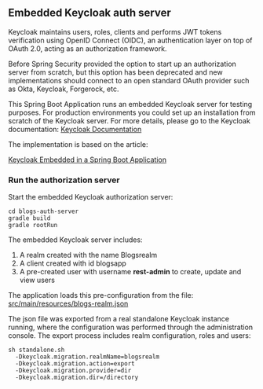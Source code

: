## Embedded Keycloak auth server

Keycloak maintains users, roles, clients and performs JWT tokens verification using OpenID Connect (OIDC), an authentication layer on top of OAuth 2.0, acting as an authorization framework.

Before Spring Security provided the option to start up an authorization server from scratch, but this option has been deprecated and new implementations should   connect to an open standard OAuth provider such as Okta, Keycloak, Forgerock, etc.

This Spring Boot Application runs an embedded Keycloak server for testing purposes. For production environments you could set up an installation from scratch of the Keycloak server. For more details, please go to the Keycloak documentation: [Keycloak Documentation](https://www.keycloak.org/docs/latest/getting_started/index.html)

The implementation is based on the article:

[Keycloak Embedded in a Spring Boot Application](https://www.baeldung.com/keycloak-embedded-in-spring-boot-app)

### Run the authorization server

Start the embedded Keycloak authorization server:

```
cd blogs-auth-server
gradle build
gradle rootRun

```

The embedded Keycloak server includes:

1. A realm created with the name Blogsrealm
2. A client created with id blogsapp
3. A pre-created user with username **rest-admin** to create, update and view users

The application loads this pre-configuration from the file: 
[src/main/resources/blogs-realm.json](src/main/resources/blogs-realm.json)

The json file was exported from a real standalone Keycloak instance running, where the configuration was performed through the administration console. The export process includes realm configuration, roles and users:

```
sh standalone.sh 
  -Dkeycloak.migration.realmName=blogsrealm 
  -Dkeycloak.migration.action=export 
  -Dkeycloak.migration.provider=dir 
  -Dkeycloak.migration.dir=/directory

```







